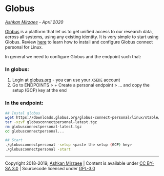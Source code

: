 # Globus
*[Ashkan Mirzaee](https://ashki23.github.io/index.html) - April 2020*

[Globus](https://www.globus.org) is a platform that let us to get unified access to our research data, across all systems, using any existing identity. It is very simple to start using Globus. Review [here](https://docs.globus.org/how-to/globus-connect-personal-linux/) to learn how to install and configure Globus connect personal for Linux.

In general we need to configure Globus and the endpoint such that:

### In globus:
1. Login at [globus.org](https://www.globus.org) - you can use your `XSEDE` account
2. Go to ENDPOINTS > + Create a personal endpoint > ... and copy the setup (GCP) key at the end

### In the endpoint:
```bash
## Instal globus
wget https://downloads.globus.org/globus-connect-personal/linux/stable/globusconnectpersonal-latest.tgz
tar -xzvf globusconnectpersonal-latest.tgz
rm globusconnectpersonal-latest.tgz
cd globusconnectpersonal...

## Start 
./globusconnectpersonal -setup <paste the setup (GCP) key>
./globusconnectpersonal -start
```

---
Copyright 2018-2019, [Ashkan Mirzaee](https://ashki23.github.io/index.html) | Content is available under [CC BY-SA 3.0](https://creativecommons.org/licenses/by-sa/3.0/) | Sourcecode licensed under [GPL-3.0](https://www.gnu.org/licenses/gpl-3.0.en.html)
